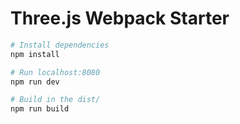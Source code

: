 # Three.js Webpack Starter

``` bash
# Install dependencies
npm install

# Run localhost:8080
npm run dev

# Build in the dist/
npm run build
```
